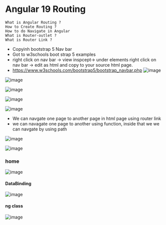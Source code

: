 # Angular 19 Routing

```text
What is Angular Routing ?
How to Create Routing ?
How to do Navigate in Angular
What is Router-outlet ?
What is Router Link ?
```
* Copyinh bootstrap 5 Nav bar
* Got to w3schools boot strap 5 examples
* right click on nav bar -> view inspcept-> under elements right click on nav bar -> edit as html and copy to your source html page.
* https://www.w3schools.com/bootstrap5/bootstrap_navbar.php
  ![image](https://github.com/user-attachments/assets/02246db8-87d2-4fc4-bc67-31b36dc9d04d)

![image](https://github.com/user-attachments/assets/b77a1e10-5d51-4d93-88d0-95b359c9e1df)

![image](https://github.com/user-attachments/assets/1a9579aa-2930-40cb-8e8a-5ee5aeb95923)

![image](https://github.com/user-attachments/assets/3cf9cce9-a4e3-43dd-ad39-32d3668067e5)

![image](https://github.com/user-attachments/assets/4fa943f6-da03-498c-9122-3c796d33b52f)

* We can navgate one page to another page in html page using router link
* we can navagate one page to another using function, inside that we we can navgate by using path

![image](https://github.com/user-attachments/assets/b5a0ea1c-1bb1-4ec5-9ebd-c89e3ae76ca2)

![image](https://github.com/user-attachments/assets/2045c557-9d74-43a9-bee0-059d837181b8)

### home
![image](https://github.com/user-attachments/assets/62ce1fe1-8694-44a0-8bda-bf1043868d99)
#### DataBinding
![image](https://github.com/user-attachments/assets/b6bbd948-2d24-4af4-856f-538bb1cb530d)
#### ng class
![image](https://github.com/user-attachments/assets/4bdd6730-4b89-4250-bac0-fc191d23cd84)




